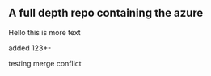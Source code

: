  ## A full depth repo containing the azure 

 Hello this is more text

 added 123+-


 testing merge conflict